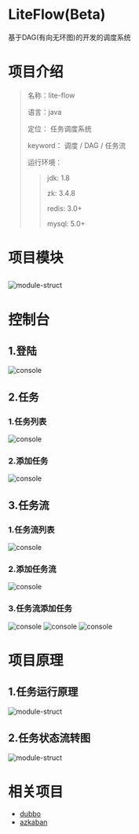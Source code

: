 # LiteFlow(Beta)
   基于DAG(有向无环图)的开发的调度系统
# 项目介绍

> 名称：lite-flow
>   
> 语言：java
>   
> 定位： 任务调度系统
>  
> keyword： 调度 / DAG / 任务流 
> 
> 运行环境：
>> jdk: 1.8
>> 
>> zk: 3.4.8
>> 
>> redis: 3.0+
>> 
>> mysql: 5.0+

# 项目模块
##
![module-struct](./docs/img/module-struct.png "模块图")

# 控制台
## 1.登陆
![console](./docs/img/console-login.png "登陆")
## 2.任务
### 1.任务列表
![console](./docs/img/console-task-list.png "任务列表")
### 2.添加任务
![console](./docs/img/console-task-add.png "添加任务")
## 3.任务流
### 1.任务流列表
![console](./docs/img/console-flow-list.png "任务流列表")
### 2.添加任务流
![console](./docs/img/console-flow-add.png "添加任务流")
### 3.任务流添加任务
![console](./docs/img/console-flow-dag.png "任务流dag")
![console](./docs/img/console-flow-dag-add-1.png "任务流dag1")
![console](./docs/img/console-flow-dag-add-2.png "任务流dag2")





# 项目原理
## 1.任务运行原理
![module-struct](./docs/img/framework.png "运行原理")
## 2.任务状态流转图
![module-struct](./docs/img/status-change.png "状态流转图")

# 相关项目
- [dubbo](https://github.com/apache/incubator-dubbo)
- [azkaban](https://github.com/azkaban/azkaban)
